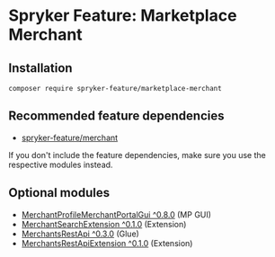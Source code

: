 # Spryker Feature: Marketplace Merchant



## Installation

```
composer require spryker-feature/marketplace-merchant
```

## Recommended feature dependencies
- [spryker-feature/merchant](https://github.com/spryker-feature/merchant)

If you don't include the feature dependencies, make sure you use the respective modules instead.

## Optional modules
- [MerchantProfileMerchantPortalGui ^0.8.0](https://github.com/spryker/merchant-profile-merchant-portal-gui) (MP GUI)
- [MerchantSearchExtension ^0.1.0](https://github.com/spryker/merchant-search-extension) (Extension)
- [MerchantsRestApi ^0.3.0](https://github.com/spryker/merchants-rest-api) (Glue)
- [MerchantsRestApiExtension ^0.1.0](https://github.com/spryker/merchants-rest-api-extension) (Extension)
